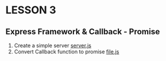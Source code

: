 # LESSON 3 
## Express Framework & Callback - Promise

1. Create a simple server [server.js](./server.js)
2. Convert Callback function to promise  [file.js](./file.js)
